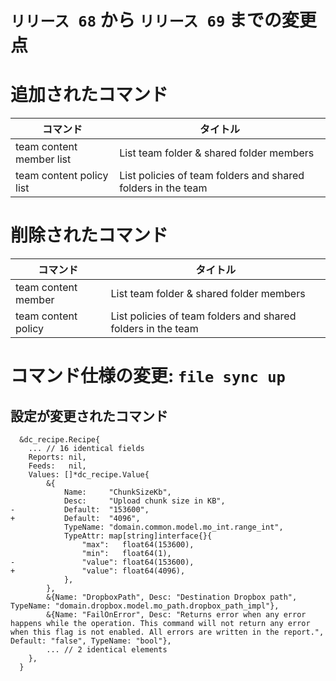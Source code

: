# `リリース 68` から `リリース 69` までの変更点

# 追加されたコマンド


| コマンド                 | タイトル                                                     |
|--------------------------|--------------------------------------------------------------|
| team content member list | List team folder & shared folder members                     |
| team content policy list | List policies of team folders and shared folders in the team |



# 削除されたコマンド


| コマンド            | タイトル                                                     |
|---------------------|--------------------------------------------------------------|
| team content member | List team folder & shared folder members                     |
| team content policy | List policies of team folders and shared folders in the team |



# コマンド仕様の変更: `file sync up`


## 設定が変更されたコマンド


```
  &dc_recipe.Recipe{
  	... // 16 identical fields
  	Reports: nil,
  	Feeds:   nil,
  	Values: []*dc_recipe.Value{
  		&{
  			Name:     "ChunkSizeKb",
  			Desc:     "Upload chunk size in KB",
- 			Default:  "153600",
+ 			Default:  "4096",
  			TypeName: "domain.common.model.mo_int.range_int",
  			TypeAttr: map[string]interface{}{
  				"max":   float64(153600),
  				"min":   float64(1),
- 				"value": float64(153600),
+ 				"value": float64(4096),
  			},
  		},
  		&{Name: "DropboxPath", Desc: "Destination Dropbox path", TypeName: "domain.dropbox.model.mo_path.dropbox_path_impl"},
  		&{Name: "FailOnError", Desc: "Returns error when any error happens while the operation. This command will not return any error when this flag is not enabled. All errors are written in the report.", Default: "false", TypeName: "bool"},
  		... // 2 identical elements
  	},
  }
```
